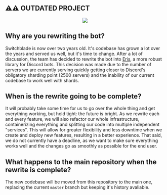## ⚠⚠ OUTDATED PROJECT

<div align="center">
  <img src="https://i.imgur.com/2FeLIp3.png"><br>
</div>

## Why are you rewriting the bot?
Switchblade is now over two years old. It's codebase has grown a lot over the years and served us well, but it's time to change. After a lot of discussion, the team has decided to rewrite the bot into [Eris](https://github.com/abalabahaha/eris), a more robust library for Discord bots. This decision was made due to the number of servers we are currently serving quickly getting closer to Discord's obligatory sharding point (2500 servers) and the inability of our current codebase to work well with shards.

## When is the rewrite going to be complete?
It will probably take some time for us to go over the whole thing and get everything working, but hold tight: the future is bright. As we rewrite each and every feature, we will also refactor our whole infrastructure, containerizing everything and splitting our code into multiple independent "services". This will allow for greater flexibility and less downtime when we create and deploy new features, resulting in a better experience. That said, we do not currently have a deadline, as we want to make sure everything works well and the changes go as smoothly as possible for the end user.

## What happens to the main repository when the rewrite is complete?
The new codebase will be moved from this repository to the main one, replacing the current `master` branch but keeping it's history avaliable.
